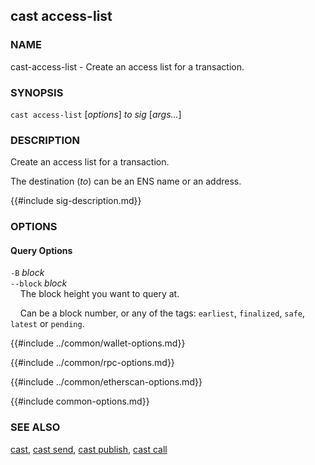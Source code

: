 ## cast access-list

### NAME

cast-access-list - Create an access list for a transaction.

### SYNOPSIS

``cast access-list`` [*options*] *to* *sig* [*args...*]

### DESCRIPTION

Create an access list for a transaction.

The destination (*to*) can be an ENS name or an address.

{{#include sig-description.md}}

### OPTIONS

#### Query Options

`-B` *block*  
`--block` *block*  
&nbsp;&nbsp;&nbsp;&nbsp;The block height you want to query at.

&nbsp;&nbsp;&nbsp;&nbsp;Can be a block number, or any of the tags: `earliest`, `finalized`, `safe`, `latest` or `pending`.

{{#include ../common/wallet-options.md}}

{{#include ../common/rpc-options.md}}

{{#include ../common/etherscan-options.md}}

{{#include common-options.md}}

### SEE ALSO

[cast](./cast.md), [cast send](./cast-send.md), [cast publish](./cast-publish.md), [cast call](./cast-call.md)
